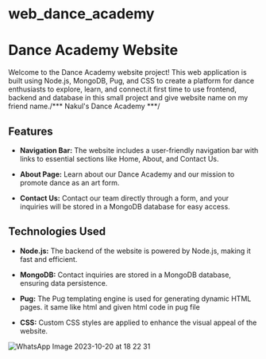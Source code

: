 # web_dance_academy

# Dance Academy Website

Welcome to the Dance Academy website project! This web application is built using Node.js, MongoDB, Pug, and CSS to create a platform for dance enthusiasts to explore, learn, and connect.it first time to use 
frontend, backend and database in this small project and give website name on my friend name./*** Nakul's Dance Academy ***/
 
## Features

- **Navigation Bar:** The website includes a user-friendly navigation bar with links to essential sections like Home, About, and Contact Us.

- **About Page:** Learn about our Dance Academy and our mission to promote dance as an art form.

- **Contact Us:** Contact our team directly through a form, and your inquiries will be stored in a MongoDB database for easy access.

## Technologies Used

- **Node.js:** The backend of the website is powered by Node.js, making it fast and efficient.

- **MongoDB:** Contact inquiries are stored in a MongoDB database, ensuring data persistence.

- **Pug:** The Pug templating engine is used for generating dynamic HTML pages. it same like html and  given html code in pug file 

- **CSS:** Custom CSS styles are applied to enhance the visual appeal of the website.

![WhatsApp Image 2023-10-20 at 18 22 31](https://github.com/prince2004patel/web_dance_academy/assets/141562215/a0f50e85-440d-4449-9a18-129f83563bcf)
